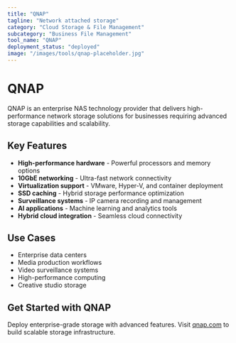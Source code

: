 ```yaml
---
title: "QNAP"
tagline: "Network attached storage"
category: "Cloud Storage & File Management"
subcategory: "Business File Management"
tool_name: "QNAP"
deployment_status: "deployed"
image: "/images/tools/qnap-placeholder.jpg"
---
```


# QNAP

QNAP is an enterprise NAS technology provider that delivers high-performance network storage solutions for businesses requiring advanced storage capabilities and scalability.

## Key Features

- **High-performance hardware** - Powerful processors and memory options
- **10GbE networking** - Ultra-fast network connectivity
- **Virtualization support** - VMware, Hyper-V, and container deployment
- **SSD caching** - Hybrid storage performance optimization
- **Surveillance systems** - IP camera recording and management
- **AI applications** - Machine learning and analytics tools
- **Hybrid cloud integration** - Seamless cloud connectivity

## Use Cases

- Enterprise data centers
- Media production workflows
- Video surveillance systems
- High-performance computing
- Creative studio storage

## Get Started with QNAP

Deploy enterprise-grade storage with advanced features. Visit [qnap.com](https://www.qnap.com) to build scalable storage infrastructure.